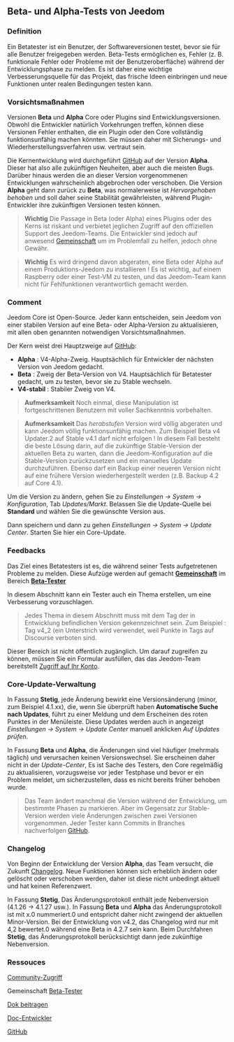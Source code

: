 
## Beta- und Alpha-Tests von Jeedom

### Definition

Ein Betatester ist ein Benutzer, der Softwareversionen testet, bevor sie für alle Benutzer freigegeben werden. Beta-Tests ermöglichen es, Fehler (z. B. funktionale Fehler oder Probleme mit der Benutzeroberfläche) während der Entwicklungsphase zu melden. Es ist daher eine wichtige Verbesserungsquelle für das Projekt, das frische Ideen einbringen und neue Funktionen unter realen Bedingungen testen kann. 

### Vorsichtsmaßnahmen

Versionen **Beta** und **Alpha** Core oder Plugins sind Entwicklungsversionen. Obwohl die Entwickler natürlich Vorkehrungen treffen, können diese Versionen Fehler enthalten, die ein Plugin oder den Core vollständig funktionsunfähig machen könnten. Sie müssen daher mit Sicherungs- und Wiederherstellungsverfahren usw. vertraut sein.

Die Kernentwicklung wird durchgeführt [GitHub](https://github.com/jeedom/core) auf der Version **Alpha**. Dieser hat also alle zukünftigen Neuheiten, aber auch die meisten Bugs. Darüber hinaus werden die an dieser Version vorgenommenen Entwicklungen wahrscheinlich abgebrochen oder verschoben. Die Version **Alpha** geht dann zurück zu **Beta**, was normalerweise ist *Hervorgehoben behoben* und soll daher seine Stabilität gewährleisten, während Plugin-Entwickler ihre zukünftigen Versionen testen können.

> **Wichtig**
> Die Passage in Beta (oder Alpha) eines Plugins oder des Kerns ist riskant und verbietet jeglichen Zugriff auf den offiziellen Support des Jeedom-Teams. Die Entwickler sind jedoch auf anwesend [Gemeinschaft](https://community.jeedom.com/) um im Problemfall zu helfen, jedoch ohne Gewähr.

> **Wichtig**
> Es wird dringend davon abgeraten, eine Beta oder Alpha auf einem Produktions-Jeedom zu installieren ! Es ist wichtig, auf einem Raspberry oder einer Test-VM zu testen, und das Jeedom-Team kann nicht für Fehlfunktionen verantwortlich gemacht werden.

### Comment

Jeedom Core ist Open-Source. Jeder kann entscheiden, sein Jeedom von einer stabilen Version auf eine Beta- oder Alpha-Version zu aktualisieren, mit allen oben genannten notwendigen Vorsichtsmaßnahmen.

Der Kern weist drei Hauptzweige auf [GitHub](https://github.com/jeedom/core):

-  **Alpha** : V4-Alpha-Zweig. Hauptsächlich für Entwickler der nächsten Version von Jeedom gedacht.
-  **Beta** : Zweig der Beta-Version von V4. Hauptsächlich für Betatester gedacht, um zu testen, bevor sie zu Stable wechseln.
-  **V4-stabil** : Stabiler Zweig von V4.

> **Aufmerksamkeit**
> Noch einmal, diese Manipulation ist fortgeschrittenen Benutzern mit voller Sachkenntnis vorbehalten.

> **Aufmerksamkeit**
> Das *herabstufen* Version wird völlig abgeraten und kann Jeedom völlig funktionsunfähig machen. Zum Beispiel Beta v4 Updater.2 auf Stable v4.1 darf nicht erfolgen ! In diesem Fall besteht die beste Lösung darin, auf die zukünftige Stable-Version der aktuellen Beta zu warten, dann die Jeedom-Konfiguration auf die Stable-Version zurückzusetzen und ein manuelles Update durchzuführen. Ebenso darf ein Backup einer neueren Version nicht auf eine frühere Version wiederhergestellt werden (z.B. Backup 4.2 auf Core 4.1).

Um die Version zu ändern, gehen Sie zu *Einstellungen → System → Konfiguration*, Tab *Updates/Markt*. Belassen Sie die Update-Quelle bei **Standard** und wählen Sie die gewünschte Version aus.

Dann speichern und dann zu gehen *Einstellungen → System → Update Center*. Starten Sie hier ein Core-Update.

### Feedbacks

Das Ziel eines Betatesters ist es, die während seiner Tests aufgetretenen Probleme zu melden.
Diese Aufzüge werden auf gemacht **[Gemeinschaft](https://community.jeedom.com/)** im Bereich **[Beta-Tester](https://community.jeedom.com/c/salon-des-beta-testeurs/6)**

In diesem Abschnitt kann ein Tester auch ein Thema erstellen, um eine Verbesserung vorzuschlagen.

> Jedes Thema in diesem Abschnitt muss mit dem Tag der in Entwicklung befindlichen Version gekennzeichnet sein. Zum Beispiel : Tag v4_2 (ein Unterstrich wird verwendet, weil Punkte in Tags auf Discourse verboten sind.

Dieser Bereich ist nicht öffentlich zugänglich. Um darauf zugreifen zu können, müssen Sie ein Formular ausfüllen, das das Jeedom-Team bereitstellt [Zugriff auf Ihr Konto](https://blog.jeedom.com/jeedom-partenaire-beta-testeur/).

### Core-Update-Verwaltung

In Fassung **Stetig**, jede Änderung bewirkt eine Versionsänderung (minor, zum Beispiel 4.1.xx), die, wenn Sie überprüft haben **Automatische Suche nach Updates**, führt zu einer Meldung und dem Erscheinen des roten Punktes in der Menüleiste. Diese Updates werden auch in angezeigt *Einstellungen → System → Update Center* manuell anklicken *Auf Updates prüfen*.

In Fassung **Beta** und **Alpha**, die Änderungen sind viel häufiger (mehrmals täglich) und verursachen keinen Versionswechsel. Sie erscheinen daher nicht in der *Update-Center*, Es ist Sache des Testers, den Core regelmäßig zu aktualisieren, vorzugsweise vor jeder Testphase und bevor er ein Problem meldet, um sicherzustellen, dass es nicht bereits früher behoben wurde.

> Das Team ändert manchmal die Version während der Entwicklung, um bestimmte Phasen zu markieren. Aber im Gegensatz zur Stable-Version werden viele Änderungen zwischen zwei Versionen vorgenommen. Jeder Tester kann Commits in Branches nachverfolgen [GitHub](https://github.com/jeedom/core).

### Changelog

Von Beginn der Entwicklung der Version **Alpha**, das Team versucht, die Zukunft [Changelog](/fr_FR/core/#VERSION#/Änderungsprotokoll). Neue Funktionen können sich erheblich ändern oder gelöscht oder verschoben werden, daher ist diese nicht unbedingt aktuell und hat keinen Referenzwert.

In Fassung **Stetig**, Das Änderungsprotokoll enthält jede Nebenversion (4.1.26 -> 4.1.27 usw.). In Fassung **Beta** und **Alpha** das Änderungsprotokoll ist mit x.0 nummeriert.0 und entspricht daher nicht zwingend der aktuellen Minor-Version. Bei der Entwicklung von v4.2, das Changelog wird nur mit 4,2 bewertet.0 während eine Beta in 4.2.7 sein kann. Beim Durchfahren **Stetig**, das Änderungsprotokoll berücksichtigt dann jede zukünftige Nebenversion.

### Ressouces

 [Community-Zugriff](https://blog.jeedom.com/jeedom-partenaire-beta-testeur/)
 
Gemeinschaft [Beta-Tester](https://community.jeedom.com/c/salon-des-beta-testeurs/6)

[Dok beitragen](/de_DE/contribute/)

[Doc-Entwickler](/de_DE/dev/)

[GitHub](https://github.com/jeedom/core)
